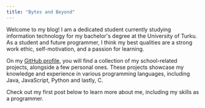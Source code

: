 ```yaml
---
title: "Bytes and Beyond"
---
```


Welcome to my blog! I am a dedicated student currently studying information technology for my bachelor's degree at the University of Turku. As a student and future programmer, I think my best qualities are a strong work ethic, self-motivation, and a passion for learning.

On my [GitHub profile](https://github.com/3liasP), you will find a collection of my school-related projects, alongside a few personal ones. These projects showcase my knowledge and experience in various programming languages, including Java, JavaScript, Python and lastly, C.

Check out my first post below to learn more about me, including my skills as a programmer.